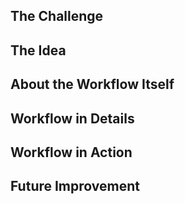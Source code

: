 


## The Challenge

## The Idea

## About the Workflow Itself

## Workflow in Details

## Workflow in Action

## Future Improvement